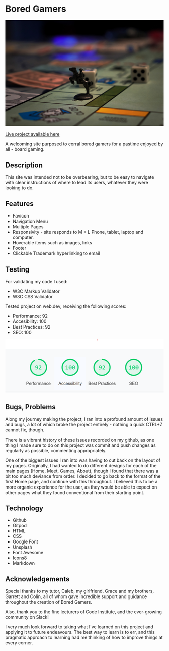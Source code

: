 # Bored Gamers
![Hero Image](/assets/images/boardgames2-original.jpg)

[Live project available here](http://ian-downey.xyz/bored-gamers/meet1.html)



A welcoming site purposed to corral bored gamers for a pastime enjoyed by all - board gaming. 

## Description
This site was intended not to be overbearing, but to be easy to navigate with clear instructions of where to lead its users, whatever they were looking to do. 
  
## Features
 
 - Favicon
 - Navigation Menu
 - Multiple Pages
 - Responsivity - site responds to M + L Phone, tablet, laptop and computer.
 - Hoverable items such as images, links
 - Footer
 - Clickable Trademark hyperlinking to email


## Testing

For validating my code I used:

- W3C Markup Validator
- W3C CSS Validator

Tested project on web.dev, receiving the following scores:

- Performance: 92 
- Accesibility: 100
- Best Practices: 92 
- SEO: 100

![Web.dev test](/assets/images/web-dev-test.png)

## Bugs, Problems

Along my journey making the project, I ran into a profound amount of issues and bugs, a lot of which broke the project entirely - nothing a quick CTRL+Z cannot fix, though.

There is a vibrant history of these issues recorded on my github, as one thing I made sure to do on this project was commit and push changes as regularly as possible, commenting appropriately.

One of the biggest issues I ran into was having to cut back on the layout of my pages. Originally, I had wanted to do different designs for each of the main pages (Home, Meet, Games, About), though I found that there was a bit too much deviance from order. I decided to go back to the format of the first Home page, and continue with this throughout. I believed this to be a more organic experience for the user, as they would be able to expect on other pages what they found conventional from their starting point.

## Technology

- Github
- Gitpod
- HTML
- CSS 
- Google Font
- Unsplash
- Font Awesome
- Icons8
- Markdown

## Acknowledgements

Special thanks to my tutor, Caleb, my girlfriend, Grace and my brothers, Garrett and Colin, all of whom gave incredible support and guidance throughout the creation of Bored Gamers. 

Also, thank you to the fine lecturers of Code Institute, and the ever-growing community on Slack!

I very much look forward to taking what I've learned on this project and applying it to future endeavours. The best way to learn is to err, and this pragmatic approach to learning had me thinking of how to improve things at every corner.
